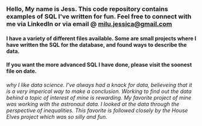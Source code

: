 ### Hello, My name is Jess. This code repository contains examples of SQL I've written for fun. Feel free to connect with me via LinkedIn or via email @ milu.jessica@gmail.com

#### I have a variety of different files available. Some are small projects where I have written the SQL for the database, and found ways to describe the data.
#### If you want the more advanced SQL I have done, please visit the soonest file on date. 

###### why I like data science. I've always had a knack for data, believeing that it is a very imperical way to make a conclusion. Working to find out the data behind a topic of interest of mine is rewarding. My favorite project of mine was working with the astronaut data. I looked at the data through the perspective of inequalities. This favorite is followed closely by the House Elves project which was so silly and fun. 

